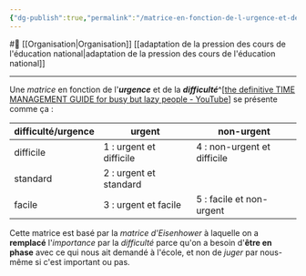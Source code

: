 ```yaml
---
{"dg-publish":true,"permalink":"/matrice-en-fonction-de-l-urgence-et-de-la-difficulte-est-adaptee-pour-prioriser-les-devoirs-a-l-ecole/"}
---
```


#🌲  [[Organisation\|Organisation]] [[adaptation de la pression des cours de l'éducation national\|adaptation de la pression des cours de l'éducation national]]

---
Une *matrice* en fonction de l'***urgence*** et de la ***difficulté***^[[the definitive TIME MANAGEMENT GUIDE for busy but lazy people - YouTube](https://youtu.be/QzX9SG83U8k?t=594)] se présente comme ça :

difficulté/urgence |urgent|non-urgent
--|--|--
difficile|1 : urgent et difficile|4 : non-urgent et difficile
standard|2 : urgent et standard
facile|3 : urgent et facile|5 : facile et non-urgent

Cette matrice est basé par la *matrice d'Eisenhower* à laquelle on a **remplacé** l'*importance* par la *difficulté* parce qu'on a besoin d'**être en phase** avec ce qui nous ait demandé à l'école, et non de *juger* par nous-même si c'est important ou pas.